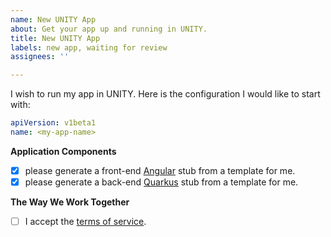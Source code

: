```yaml
---
name: New UNITY App
about: Get your app up and running in UNITY.
title: New UNITY App
labels: new app, waiting for review
assignees: ''

---
```


I wish to run my app in UNITY. Here is the configuration I would like to start with:

```yaml
apiVersion: v1beta1
name: <my-app-name>
```

**Application Components**

 * [x] please generate a front-end [Angular](http://angular.io) stub from a template for me.
 * [x] please generate a back-end [Quarkus](https://quarkus.io) stub from a template for me.

**The Way We Work Together**

 * [ ] I accept the [terms of service](https://pages.atc-github.azure.cloud.bmw/UNITY/unity/Terms-of-Service.html).
